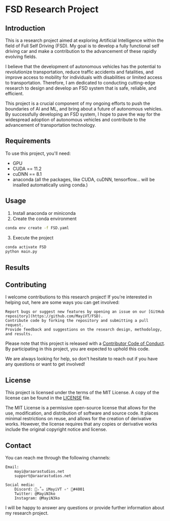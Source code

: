 # FSD Research Project
## Introduction
This is a research project aimed at exploring Artificial Intelligence within the field of Full Self Driving (FSD). My goal is to develop a fully functional self driving car and make a contribution to the advancement of these rapidly evolving fields.

I believe that the development of autonomous vehicles has the potential to revolutionize transportation, reduce traffic accidents and fatalities, and improve access to mobility for individuals with disabilities or limited access to transportation. Therefore, I am dedicated to conducting cutting-edge research to design and develop an FSD system that is safe, reliable, and efficient.

This project is a crucial component of my ongoing efforts to push the boundaries of AI and ML, and bring about a future of autonomous vehicles. By successfully developing an FSD system, I hope to pave the way for the widespread adoption of autonomous vehicles and contribute to the advancement of transportation technology.

## Requirements
To use this project, you'll need:
- GPU
- CUDA == 11.2
- cuDNN == 8.1
- anaconda
(all the packages, like CUDA, cuDNN, tensorflow... will be insalled automatically using conda.)

## Usage
1. Install anaconda or miniconda
2. Create the conda environment
```bash
conda env create -f FSD.yaml
```  
3. Execute the project
```bash
conda activate FSD
python main.py
```

## Results


## Contributing
I welcome contributions to this research project! If you're interested in helping out, here are some ways you can get involved:

    Report bugs or suggest new features by opening an issue on our [GitHub repository](https://github.com/MayiVT/FSD).
    Contribute code by forking the repository and submitting a pull request.
    Provide feedback and suggestions on the research design, methodology, and results.

Please note that this project is released with a [Contributor Code of Conduct](CODE_OF_CONDUCT.md). By participating in this project, you are expected to uphold this code.

We are always looking for help, so don't hesitate to reach out if you have any questions or want to get involved!

## License
This project is licensed under the terms of the MIT License. A copy of the license can be found in the [LICENSE](LICENSE) file.

The MIT License is a permissive open-source license that allows for the use, modification, and distribution of software and source code. It places minimal restrictions on reuse, and allows for the creation of derivative works. However, the license requires that any copies or derivative works include the original copyright notice and license.

## Contact
You can reach me through the following channels:

    Email:
        mayi@araarastudios.net
        support@araarastudios.net

    Social media:
        Discord: 🌸₊˚๑ iMayiVT ✧⁺ 🍡#4001
        Twitter: @MayiN3ko
        Instagram: @MayiN3ko

I will be happy to answer any questions or provide further information about my research project.
